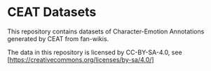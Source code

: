 # CEAT Datasets

This repository contains datasets of Character-Emotion Annotations generated by CEAT from fan-wikis.

The data in this repository is licensed by CC-BY-SA-4.0, see [https://creativecommons.org/licenses/by-sa/4.0/]
